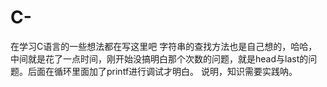 # C-
在学习C语言的一些想法都在写这里吧
字符串的查找方法也是自己想的，哈哈，中间就是花了一点时间，刚开始没搞明白那个次数的问题，就是head与last的问题。后面在循环里面加了printf进行调试才明白。
说明，知识需要实践呐。
